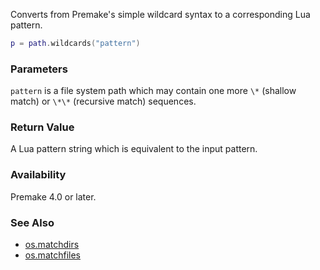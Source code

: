 Converts from Premake's simple wildcard syntax to a corresponding Lua pattern.

```lua
p = path.wildcards("pattern")
```

### Parameters ###

`pattern` is a file system path which may contain one more `\*` (shallow match) or `\*\*` (recursive match) sequences.


### Return Value ###

A Lua pattern string which is equivalent to the input pattern.


### Availability ###

Premake 4.0 or later.


### See Also ###

* [os.matchdirs](os.matchdirs.md)
* [os.matchfiles](os.matchfiles.md)
